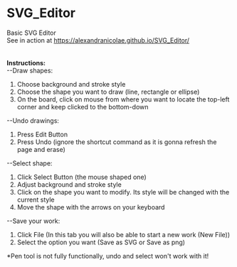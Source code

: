 # SVG_Editor

Basic SVG Editor <br />
See in action at https://alexandranicolae.github.io/SVG_Editor/ <br />
<br />
<br />
<b>Instructions: </b><br />
--Draw shapes: <br />
1. Choose background and stroke style 
2. Choose the shape you want to draw (line, rectangle or ellipse) 
3. On the board, click on mouse from where you want to locate the top-left corner and keep clicked to the bottom-down   
<!-- end of the list -->

--Undo drawings: <br />
1. Press Edit Button   
2. Press Undo (ignore the shortcut command as it is gonna refresh the page and erase)    
<!-- end of the list -->

--Select shape: <br />
1. Click Select Button (the mouse shaped one)  
2. Adjust background and stroke style  
3. Click on the shape you want to modify. Its style will be changed with the current style
4. Move the shape with the arrows on your keyboard
<!-- end of the list -->

--Save your work: <br />
1. Click File  (In this tab you will also be able to start a new work (New File))  
2. Select the option you want (Save as SVG or Save as png)    
  
  
*Pen tool is not fully functionally, undo and select won't work with it!
